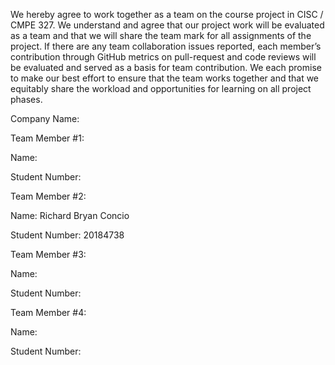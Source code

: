 We hereby agree to work together as a team on the course project in CISC / CMPE 327. We understand and agree that our project work will be evaluated as a team and that we will share the team mark for all assignments of the project. If there are any team collaboration issues reported, each member’s contribution through GitHub metrics on pull-request and code reviews will be evaluated and served as a basis for team contribution. We each promise to make our best effort to ensure that the team works together and that we equitably share the workload and opportunities for learning on all project phases.

Company Name: 

Team Member #1:

Name:

Student Number:

Team Member #2:

Name: Richard Bryan Concio

Student Number: 20184738 

Team Member #3:

Name:

Student Number:

Team Member #4:

Name:

Student Number:
